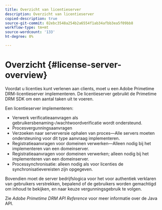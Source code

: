 ```yaml
---
title: Overzicht van licentieserver
description: Overzicht van licentieserver
copied-description: true
source-git-commit: 02ebc3548a254b2a6554f1ab34afbb3ea5f09bb8
workflow-type: tm+mt
source-wordcount: '133'
ht-degree: 0%

---
```


# Overzicht {#license-server-overview}

Voordat u licenties kunt verlenen aan clients, moet u een Adobe Primetime DRM-licentieserver implementeren. De licentieserver gebruikt de Primetime DRM SDK om een aantal taken uit te voeren.

Een licentieserver implementeren:

* Verwerk verificatieaanvragen als gebruikersbenaming-/wachtwoordverificatie wordt ondersteund.
* Procesvergunningsaanvragen
* Verzoeken naar serverversie ophalen van proces—Alle servers moeten ondersteuning voor dit type aanvraag implementeren.
* Registratieaanvragen voor domeinen verwerken—Alleen nodig bij het implementeren van een domeinserver.
* Registratieaanvragen voor domeinen verwerken; alleen nodig bij het implementeren van een domeinserver.
* Processynchronisatie: alleen nodig als voor licenties de synchronisatievereisten zijn opgegeven.

Bovendien moet de server bedrijfslogica voor het voor authentiek verklaren van gebruikers verstrekken, bepalend of de gebruikers worden gemachtigd om inhoud te bekijken, en naar keuze vergunningsgebruik te volgen.

Zie *Adobe Primetime DRM API Reference* voor meer informatie over de Java API.

